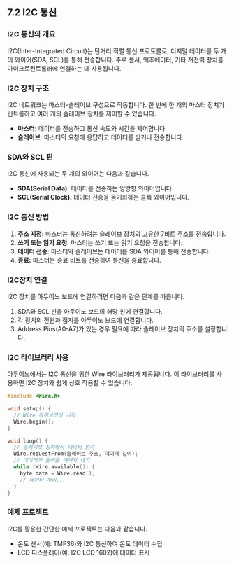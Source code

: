 ## 7.2 I2C 통신

### I2C 통신의 개요

I2C(Inter-Integrated Circuit)는 단거리 직렬 통신 프로토콜로, 디지털 데이터를 두 개의 와이어(SDA, SCL)를 통해 전송합니다. 주로 센서, 액추에이터, 기타 저전력 장치를 마이크로컨트롤러에 연결하는 데 사용됩니다.

### I2C 장치 구조

I2C 네트워크는 마스터-슬레이브 구성으로 작동합니다. 한 번에 한 개의 마스터 장치가 컨트롤하고 여러 개의 슬레이브 장치를 제어할 수 있습니다.

* **마스터:** 데이터를 전송하고 통신 속도와 시간을 제어합니다.
* **슬레이브:** 마스터의 요청에 응답하고 데이터를 받거나 전송합니다.

### SDA와 SCL 핀

I2C 통신에 사용되는 두 개의 와이어는 다음과 같습니다.

* **SDA(Serial Data):** 데이터를 전송하는 양방향 와이어입니다.
* **SCL(Serial Clock):** 데이터 전송을 동기화하는 클록 와이어입니다.

### I2C 통신 방법

1. **주소 지정:** 마스터는 통신하려는 슬레이브 장치의 고유한 7비트 주소를 전송합니다.
2. **쓰기 또는 읽기 요청:** 마스터는 쓰기 또는 읽기 요청을 전송합니다.
3. **데이터 전송:** 마스터와 슬레이브는 데이터를 SDA 와이어를 통해 전송합니다.
4. **종료:** 마스터는 종료 비트를 전송하여 통신을 종료합니다.

### I2C장치 연결

I2C 장치를 아두이노 보드에 연결하려면 다음과 같은 단계를 따릅니다.

1. SDA와 SCL 핀을 아두이노 보드의 해당 핀에 연결합니다.
2. 각 장치의 전원과 접지를 아두이노 보드에 연결합니다.
3. Address Pins(A0-A7)가 있는 경우 필요에 따라 슬레이브 장치의 주소를 설정합니다.

### I2C 라이브러리 사용

아두이노에서는 I2C 통신을 위한 Wire 라이브러리가 제공됩니다. 이 라이브러리를 사용하면 I2C 장치와 쉽게 상호 작용할 수 있습니다.

```c++
#include <Wire.h>

void setup() {
  // Wire 라이브러리 시작
  Wire.begin();
}

void loop() {
  // 슬레이브 장치에서 데이터 읽기
  Wire.requestFrom(슬레이브 주소, 데이터 길이);
  // 데이터가 들어올 때까지 대기
  while (Wire.available()) {
    byte data = Wire.read();
    // 데이터 처리...
  }
}
```

### 예제 프로젝트

I2C를 활용한 간단한 예제 프로젝트는 다음과 같습니다.

* 온도 센서(예: TMP36)와 I2C 통신하여 온도 데이터 수집
* LCD 디스플레이(예: I2C LCD 1602)에 데이터 표시